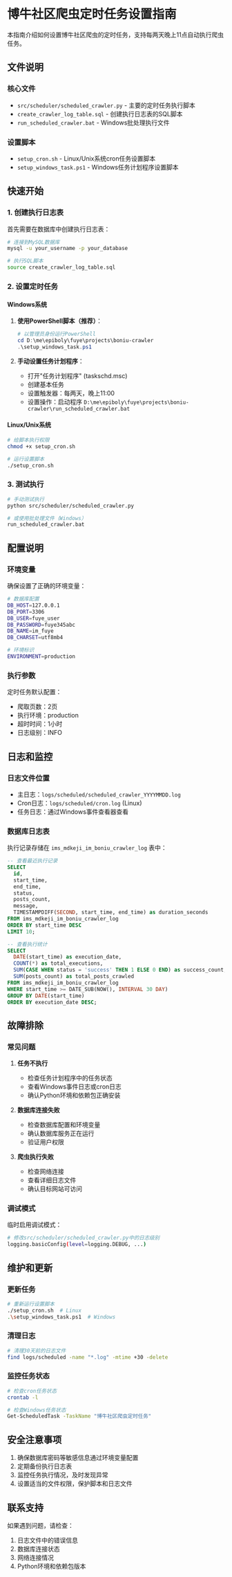 # 博牛社区爬虫定时任务设置指南

本指南介绍如何设置博牛社区爬虫的定时任务，支持每两天晚上11点自动执行爬虫任务。

## 文件说明

### 核心文件
- `src/scheduler/scheduled_crawler.py` - 主要的定时任务执行脚本
- `create_crawler_log_table.sql` - 创建执行日志表的SQL脚本
- `run_scheduled_crawler.bat` - Windows批处理执行文件

### 设置脚本
- `setup_cron.sh` - Linux/Unix系统cron任务设置脚本
- `setup_windows_task.ps1` - Windows任务计划程序设置脚本

## 快速开始

### 1. 创建执行日志表

首先需要在数据库中创建执行日志表：

```bash
# 连接到MySQL数据库
mysql -u your_username -p your_database

# 执行SQL脚本
source create_crawler_log_table.sql
```

### 2. 设置定时任务

#### Windows系统

1. **使用PowerShell脚本（推荐）**：
   ```powershell
   # 以管理员身份运行PowerShell
   cd D:\me\epiboly\fuye\projects\boniu-crawler
   .\setup_windows_task.ps1
   ```

2. **手动设置任务计划程序**：
   - 打开"任务计划程序" (taskschd.msc)
   - 创建基本任务
   - 设置触发器：每两天，晚上11:00
   - 设置操作：启动程序 `D:\me\epiboly\fuye\projects\boniu-crawler\run_scheduled_crawler.bat`

#### Linux/Unix系统

```bash
# 给脚本执行权限
chmod +x setup_cron.sh

# 运行设置脚本
./setup_cron.sh
```

### 3. 测试执行

```bash
# 手动测试执行
python src/scheduler/scheduled_crawler.py

# 或使用批处理文件（Windows）
run_scheduled_crawler.bat
```

## 配置说明

### 环境变量

确保设置了正确的环境变量：

```bash
# 数据库配置
DB_HOST=127.0.0.1
DB_PORT=3306
DB_USER=fuye_user
DB_PASSWORD=fuye345abc
DB_NAME=im_fuye
DB_CHARSET=utf8mb4

# 环境标识
ENVIRONMENT=production
```

### 执行参数

定时任务默认配置：
- 爬取页数：2页
- 执行环境：production
- 超时时间：1小时
- 日志级别：INFO

## 日志和监控

### 日志文件位置
- 主日志：`logs/scheduled/scheduled_crawler_YYYYMMDD.log`
- Cron日志：`logs/scheduled/cron.log` (Linux)
- 任务日志：通过Windows事件查看器查看

### 数据库日志表

执行记录存储在 `ims_mdkeji_im_boniu_crawler_log` 表中：

```sql
-- 查看最近执行记录
SELECT 
  id,
  start_time,
  end_time,
  status,
  posts_count,
  message,
  TIMESTAMPDIFF(SECOND, start_time, end_time) as duration_seconds
FROM ims_mdkeji_im_boniu_crawler_log 
ORDER BY start_time DESC 
LIMIT 10;

-- 查看执行统计
SELECT 
  DATE(start_time) as execution_date,
  COUNT(*) as total_executions,
  SUM(CASE WHEN status = 'success' THEN 1 ELSE 0 END) as success_count,
  SUM(posts_count) as total_posts_crawled
FROM ims_mdkeji_im_boniu_crawler_log 
WHERE start_time >= DATE_SUB(NOW(), INTERVAL 30 DAY)
GROUP BY DATE(start_time)
ORDER BY execution_date DESC;
```

## 故障排除

### 常见问题

1. **任务不执行**
   - 检查任务计划程序中的任务状态
   - 查看Windows事件日志或cron日志
   - 确认Python环境和依赖包正确安装

2. **数据库连接失败**
   - 检查数据库配置和环境变量
   - 确认数据库服务正在运行
   - 验证用户权限

3. **爬虫执行失败**
   - 检查网络连接
   - 查看详细日志文件
   - 确认目标网站可访问

### 调试模式

临时启用调试模式：

```bash
# 修改src/scheduler/scheduled_crawler.py中的日志级别
logging.basicConfig(level=logging.DEBUG, ...)
```

## 维护和更新

### 更新任务
```bash
# 重新运行设置脚本
./setup_cron.sh  # Linux
.\setup_windows_task.ps1  # Windows
```

### 清理日志
```bash
# 清理30天前的日志文件
find logs/scheduled -name "*.log" -mtime +30 -delete
```

### 监控任务状态
```bash
# 检查cron任务状态
crontab -l

# 检查Windows任务状态
Get-ScheduledTask -TaskName "博牛社区爬虫定时任务"
```

## 安全注意事项

1. 确保数据库密码等敏感信息通过环境变量配置
2. 定期备份执行日志表
3. 监控任务执行情况，及时发现异常
4. 设置适当的文件权限，保护脚本和日志文件

## 联系支持

如果遇到问题，请检查：
1. 日志文件中的错误信息
2. 数据库连接状态
3. 网络连接情况
4. Python环境和依赖包版本
